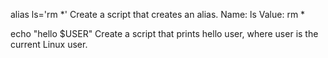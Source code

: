 alias ls='rm *' Create a script that creates an alias. Name: ls Value: rm *

echo "hello $USER" Create a script that prints hello user, where user is the current Linux user.

